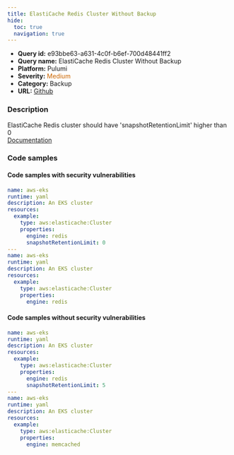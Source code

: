 ```yaml
---
title: ElastiCache Redis Cluster Without Backup
hide:
  toc: true
  navigation: true
---
```


<style>
  .highlight .hll {
    background-color: #ff171742;
  }
  .md-content {
    max-width: 1100px;
    margin: 0 auto;
  }
</style>

-   **Query id:** e93bbe63-a631-4c0f-b6ef-700d48441ff2
-   **Query name:** ElastiCache Redis Cluster Without Backup
-   **Platform:** Pulumi
-   **Severity:** <span style="color:#C60">Medium</span>
-   **Category:** Backup
-   **URL:** [Github](https://github.com/Checkmarx/kics/tree/master/assets/queries/pulumi/aws/elasticache_redis_cluster_without_backup)

### Description
ElastiCache Redis cluster should have 'snapshotRetentionLimit' higher than 0<br>
[Documentation](https://www.pulumi.com/registry/packages/aws/api-docs/elasticache/cluster/#snapshotretentionlimit_yaml)

### Code samples
#### Code samples with security vulnerabilities
```yaml title="Positive test num. 1 - yaml file" hl_lines="9 17"
name: aws-eks
runtime: yaml
description: An EKS cluster
resources:
  example:
    type: aws:elasticache:Cluster
    properties:
      engine: redis
      snapshotRetentionLimit: 0
---
name: aws-eks
runtime: yaml
description: An EKS cluster
resources:
  example:
    type: aws:elasticache:Cluster
    properties:
      engine: redis

```


#### Code samples without security vulnerabilities
```yaml title="Negative test num. 1 - yaml file"
name: aws-eks
runtime: yaml
description: An EKS cluster
resources:
  example:
    type: aws:elasticache:Cluster
    properties:
      engine: redis
      snapshotRetentionLimit: 5
---
name: aws-eks
runtime: yaml
description: An EKS cluster
resources:
  example:
    type: aws:elasticache:Cluster
    properties:
      engine: memcached

```
